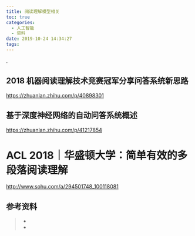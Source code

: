 ```yaml
---
title: 阅读理解模型相关
toc: true
categories:
  - 人工智能
  - 资料
date: 2019-10-24 14:34:27
tags:
---
```




.

## 2018 机器阅读理解技术竞赛冠军分享问答系统新思路

https://zhuanlan.zhihu.com/p/40898301



## 基于深度神经网络的自动问答系统概述

https://zhuanlan.zhihu.com/p/41217854







# ACL 2018｜华盛顿大学：简单有效的多段落阅读理解 

http://www.sohu.com/a/294501748_100118081



## 参考资料
> - []()
> - []()

